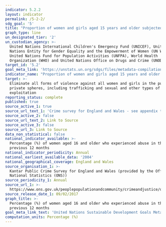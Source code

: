 ```yaml
---
indicator: 5.2.2
layout: indicator
permalink: /5-2-2/
sdg_goal: '5'
title: "Proportion of women and girls aged 15 years and older subjected to sexual violence by persons other than an intimate partner in the previous 12\_months, by age and place of occurrence"
graph_type: line
un_designated_tier: '2'
un_custodian_agency: >-
  United Nations International Children's Emergency Fund (UNICEF), United
  Nations Entity for Gender Equality and the Empowerment of Women (UN Women),
  United Nations Fund for Population Activities (UNFPA), World Health
  Organization (WHO) and United Nations Office on Drugs and Crime (UNODC)
target_id: '5.2'
goal_meta_link: 'https://unstats.un.org/sdgs/files/metadata-compilation/Metadata-Goal-5.pdf'
indicator_name: "Proportion of women and girls aged 15 years and older subjected to sexual violence by persons other than an intimate partner in the previous 12\_months, by age and place of occurrence"
target: >-
  Eliminate all forms of violence against all women and girls in the public and
  private spheres, including trafficking and sexual and other types of
  exploitation
reporting_status: complete
published: true
source_active_1: true
source_url_text_1: 'Crime survey for England and Wales - see appendix table 4.04, 4.10 and 4.11'
source_active_2: false
source_url_text_2: Link to Source
source_active_3: false
source_url_3: Link to Source
data_non_statistical: false
national_indicator_available: >-
  Percentage (%) of women aged 16 and older who experienced abuse in the
  previous 12 months
national_indicator_periodicity: Annual
national_earliest_available_data: '2004'
national_geographical_coverage: England and Wales
source_organisation_1: >-
  Kantar Public Crime Survey for England and Wales (provided by the Office for
  National Statistics (ONS))
source_periodicity_1: Annual
source_url_1: >-
  https://www.ons.gov.uk/peoplepopulationandcommunity/crimeandjustice/datasets/appendixtablesfocusonviolentcrimeandsexualoffences
source_release_date_1: 09/02/2017
graph_title: >-
  Percentage (%) of women aged 16 and older who experienced abuse in the
  previous 12 months
goal_meta_link_text: 'United Nations Sustainable Development Goals Metadata: Goal 5'
computation_units: Percentage (%)
---
```

